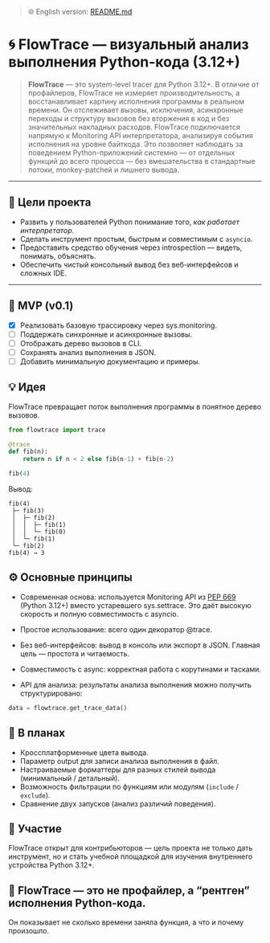 > 🌐 English version: [README.md](README.md)
# 🌀 FlowTrace — визуальный анализ выполнения Python-кода (3.12+)

> **FlowTrace** — это system-level tracer для Python 3.12+.
> В отличие от профайлеров, FlowTrace не измеряет производительность, а восстанавливает картину исполнения программы в реальном времени. Он отслеживает вызовы, исключения, асинхронные переходы и структуру вызовов без вторжения в код и без значительных накладных расходов.
> FlowTrace подключается напрямую к Monitoring API интерпретатора, анализируя события исполнения на уровне байткода. Это позволяет наблюдать за поведением Python-приложений системно — от отдельных функций до всего процесса — без вмешательства в стандартные потоки, monkey-patchей и лишнего вывода.

---

## 🎯 Цели проекта

- Развить у пользователей Python понимание того, *как работает интерпретатор*.
- Сделать инструмент простым, быстрым и совместимым с `asyncio`.
- Предоставить средство обучения через introspection — видеть, понимать, объяснять.
- Обеспечить чистый консольный вывод без веб-интерфейсов и сложных IDE.

---

## 📘 MVP (v0.1)
- [x] Реализовать базовую трассировку через sys.monitoring.
- [ ] Поддержать синхронные и асинхронные вызовы.
- [ ] Отображать дерево вызовов в CLI.
- [ ] Сохранять анализ выполнения в JSON.
- [ ] Добавить минимальную документацию и примеры.

## 💡 Идея

FlowTrace превращает поток выполнения программы в понятное дерево вызовов.

```python
from flowtrace import trace

@trace
def fib(n):
    return n if n < 2 else fib(n-1) + fib(n-2)

fib(4)
```

Вывод:
```
fib(4)
 ├─ fib(3)
 │  ├─ fib(2)
 │  │  ├─ fib(1)
 │  │  └─ fib(0)
 │  └─ fib(1)
 └─ fib(2)
fib(4) → 3
```

## ⚙️ Основные принципы

- Современная основа: используется Monitoring API из [PEP 669](https://peps.python.org/pep-0669/) 
  (Python 3.12+) вместо устаревшего sys.settrace. Это даёт высокую скорость и полную совместимость с asyncio.

- Простое использование: всего один декоратор @trace.

- Без веб-интерфейсов: вывод в консоль или экспорт в JSON.
Главная цель — простота и читаемость.

- Совместимость с async: корректная работа с корутинами и тасками.

- API для анализа: результаты анализа выполнения можно получить структурировано:

```python
data = flowtrace.get_trace_data()
```

## 🧰 В планах

- Кроссплатформенные цвета вывода.
- Параметр output для записи анализа выполнения в файл.
- Настраиваемые форматтеры для разных стилей вывода (минимальный / детальный).
- Возможность фильтрации по функциям или модулям (`include` / `exclude`).
- Сравнение двух запусков (анализ различий поведения).

## 🤝 Участие

FlowTrace открыт для контрибьюторов — цель проекта не только дать инструмент,
но и стать учебной площадкой для изучения внутреннего устройства Python 3.12+.

## 🧠 FlowTrace — это не профайлер, а “рентген” исполнения Python-кода.
Он показывает не сколько времени заняла функция, а что и почему произошло.
